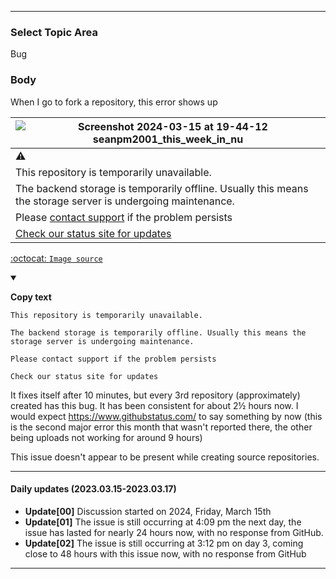 ***

### Select Topic Area

Bug

### Body

When I go to fork a repository, this error shows up

<div align="center">

| ![Screenshot 2024-03-15 at 19-44-12 seanpm2001_this_week_in_nu](https://github.com/community/community/assets/65933340/e492ef5e-6b53-4ae9-b80d-d615ddc1b17f) |
|---|
| ⚠️ |
| This repository is temporarily unavailable. |
| The backend storage is temporarily offline. Usually this means the storage server is undergoing maintenance. |
| Please [contact support](https://github.com/contact) if the problem persists |
| [Check our status site for updates](https://www.githubstatus.com) |

</div>

[:octocat: `Image source`](https://github.com/seanpm2001/Seanpm2001-Graphic-Design/blob/Seanpm2001_Graphic_Design/G/GitHub/GitHub-Errors/This-repository-is-temporarily-unavailable/2024/03_March/15/LightMode/PNG/This-repository-is-temporarily-unavailable_cropped_LightMode.png)

<details open><summary><p><b>Copy text</b></p></summary>

```plain-text
This repository is temporarily unavailable.

The backend storage is temporarily offline. Usually this means the storage server is undergoing maintenance.

Please contact support if the problem persists

Check our status site for updates
```

</details>

It fixes itself after 10 minutes, but every 3rd repository (approximately) created has this bug. It has been consistent for about 2½ hours now. I would expect https://www.githubstatus.com/ to say something by now (this is the second major error this month that wasn't reported there, the other being uploads not working for around 9 hours)

This issue doesn't appear to be present while creating source repositories.

***

#### Daily updates (2023.03.15-2023.03.17)

- **Update[00]** Discussion started on 2024, Friday, March 15th
- **Update[01]** The issue is still occurring at 4:09 pm the next day, the issue has lasted for nearly 24 hours now, with no response from GitHub.
- **Update[02]** The issue is still occurring at 3:12 pm on day 3, coming close to 48 hours with this issue now, with no response from GitHub

***
